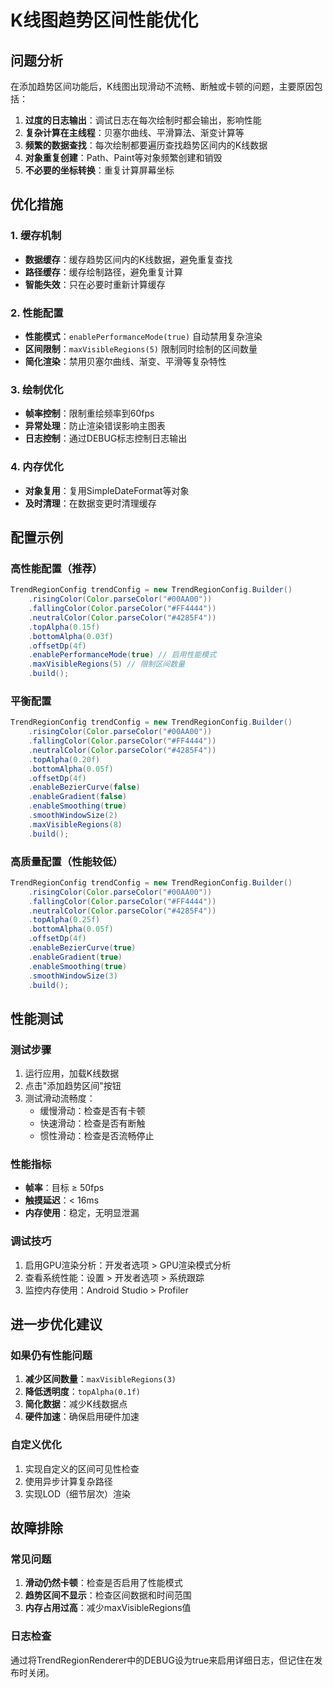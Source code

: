 # K线图趋势区间性能优化

## 问题分析

在添加趋势区间功能后，K线图出现滑动不流畅、断触或卡顿的问题，主要原因包括：

1. **过度的日志输出**：调试日志在每次绘制时都会输出，影响性能
2. **复杂计算在主线程**：贝塞尔曲线、平滑算法、渐变计算等
3. **频繁的数据查找**：每次绘制都要遍历查找趋势区间内的K线数据
4. **对象重复创建**：Path、Paint等对象频繁创建和销毁
5. **不必要的坐标转换**：重复计算屏幕坐标

## 优化措施

### 1. 缓存机制

- **数据缓存**：缓存趋势区间内的K线数据，避免重复查找
- **路径缓存**：缓存绘制路径，避免重复计算
- **智能失效**：只在必要时重新计算缓存

### 2. 性能配置

- **性能模式**：`enablePerformanceMode(true)` 自动禁用复杂渲染
- **区间限制**：`maxVisibleRegions(5)` 限制同时绘制的区间数量
- **简化渲染**：禁用贝塞尔曲线、渐变、平滑等复杂特性

### 3. 绘制优化

- **帧率控制**：限制重绘频率到60fps
- **异常处理**：防止渲染错误影响主图表
- **日志控制**：通过DEBUG标志控制日志输出

### 4. 内存优化

- **对象复用**：复用SimpleDateFormat等对象
- **及时清理**：在数据变更时清理缓存

## 配置示例

### 高性能配置（推荐）

```java
TrendRegionConfig trendConfig = new TrendRegionConfig.Builder()
    .risingColor(Color.parseColor("#00AA00"))
    .fallingColor(Color.parseColor("#FF4444"))
    .neutralColor(Color.parseColor("#4285F4"))
    .topAlpha(0.15f)
    .bottomAlpha(0.03f)
    .offsetDp(4f)
    .enablePerformanceMode(true) // 启用性能模式
    .maxVisibleRegions(5) // 限制区间数量
    .build();
```

### 平衡配置

```java
TrendRegionConfig trendConfig = new TrendRegionConfig.Builder()
    .risingColor(Color.parseColor("#00AA00"))
    .fallingColor(Color.parseColor("#FF4444"))
    .neutralColor(Color.parseColor("#4285F4"))
    .topAlpha(0.20f)
    .bottomAlpha(0.05f)
    .offsetDp(4f)
    .enableBezierCurve(false)
    .enableGradient(false)
    .enableSmoothing(true)
    .smoothWindowSize(2)
    .maxVisibleRegions(8)
    .build();
```

### 高质量配置（性能较低）

```java
TrendRegionConfig trendConfig = new TrendRegionConfig.Builder()
    .risingColor(Color.parseColor("#00AA00"))
    .fallingColor(Color.parseColor("#FF4444"))
    .neutralColor(Color.parseColor("#4285F4"))
    .topAlpha(0.25f)
    .bottomAlpha(0.05f)
    .offsetDp(4f)
    .enableBezierCurve(true)
    .enableGradient(true)
    .enableSmoothing(true)
    .smoothWindowSize(3)
    .build();
```

## 性能测试

### 测试步骤

1. 运行应用，加载K线数据
2. 点击"添加趋势区间"按钮
3. 测试滑动流畅度：
    - 缓慢滑动：检查是否有卡顿
    - 快速滑动：检查是否有断触
    - 惯性滑动：检查是否流畅停止

### 性能指标

- **帧率**：目标 ≥ 50fps
- **触摸延迟**：< 16ms
- **内存使用**：稳定，无明显泄漏

### 调试技巧

1. 启用GPU渲染分析：开发者选项 > GPU渲染模式分析
2. 查看系统性能：设置 > 开发者选项 > 系统跟踪
3. 监控内存使用：Android Studio > Profiler

## 进一步优化建议

### 如果仍有性能问题

1. **减少区间数量**：`maxVisibleRegions(3)`
2. **降低透明度**：`topAlpha(0.1f)`
3. **简化数据**：减少K线数据点
4. **硬件加速**：确保启用硬件加速

### 自定义优化

1. 实现自定义的区间可见性检查
2. 使用异步计算复杂路径
3. 实现LOD（细节层次）渲染

## 故障排除

### 常见问题

1. **滑动仍然卡顿**：检查是否启用了性能模式
2. **趋势区间不显示**：检查区间数据和时间范围
3. **内存占用过高**：减少maxVisibleRegions值

### 日志检查

通过将TrendRegionRenderer中的DEBUG设为true来启用详细日志，但记住在发布时关闭。 